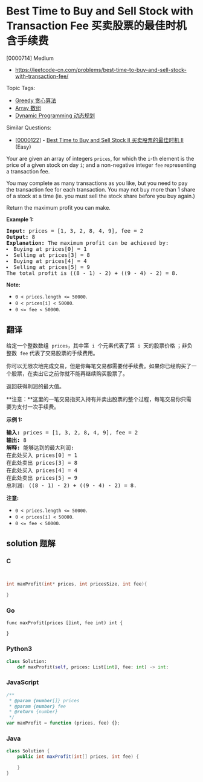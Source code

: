 # Best Time to Buy and Sell Stock with Transaction Fee 买卖股票的最佳时机含手续费

[0000714] Medium

- https://leetcode-cn.com/problems/best-time-to-buy-and-sell-stock-with-transaction-fee/

Topic Tags:

- [Greedy 贪心算法](https://leetcode-cn.com/tag/greedy/)
- [Array 数组](https://leetcode-cn.com/tag/array/)
- [Dynamic Programming 动态规划](https://leetcode-cn.com/tag/dynamic-programming/)

Similar Questions:

- [[0000122](https://leetcode-cn.com/problems/best-time-to-buy-and-sell-stock-ii/)] - [Best Time to Buy and Sell Stock II 买卖股票的最佳时机 II](./0000122.best-time-to-buy-and-sell-stock-ii.md) (Easy)

Your are given an array of integers `prices`, for which the `i`\-th element is the price of a given stock on day `i`; and a non-negative integer `fee` representing a transaction fee.

You may complete as many transactions as you like, but you need to pay the transaction fee for each transaction. You may not buy more than 1 share of a stock at a time (ie. you must sell the stock share before you buy again.)

Return the maximum profit you can make.

**Example 1:**

<pre><b>Input:</b> prices = [1, 3, 2, 8, 4, 9], fee = 2
<b>Output:</b> 8
<b>Explanation:</b> The maximum profit can be achieved by:
<li>Buying at prices[0] = 1</li><li>Selling at prices[3] = 8</li><li>Buying at prices[4] = 4</li><li>Selling at prices[5] = 9</li>The total profit is ((8 - 1) - 2) + ((9 - 4) - 2) = 8.
</pre>

**Note:**

- `0 < prices.length <= 50000`.
- `0 < prices[i] < 50000`.
- `0 <= fee < 50000`.

## 翻译

给定一个整数数组  `prices`，其中第  `i`  个元素代表了第  `i`  天的股票价格 ；非负整数  `fee` 代表了交易股票的手续费用。

你可以无限次地完成交易，但是你每笔交易都需要付手续费。如果你已经购买了一个股票，在卖出它之前你就不能再继续购买股票了。

返回获得利润的最大值。

**注意：**这里的一笔交易指买入持有并卖出股票的整个过程，每笔交易你只需要为支付一次手续费。

**示例 1:**

<pre><strong>输入:</strong> prices = [1, 3, 2, 8, 4, 9], fee = 2
<strong>输出:</strong> 8
<strong>解释:</strong> 能够达到的最大利润:  
在此处买入&nbsp;prices[0] = 1
在此处卖出 prices[3] = 8
在此处买入 prices[4] = 4
在此处卖出 prices[5] = 9
总利润:&nbsp;((8 - 1) - 2) + ((9 - 4) - 2) = 8.</pre>

**注意:**

- `0 < prices.length <= 50000`.
- `0 < prices[i] < 50000`.
- `0 <= fee < 50000`.

## solution 题解

### C

```c


int maxProfit(int* prices, int pricesSize, int fee){

}


```

### Go

```golang
func maxProfit(prices []int, fee int) int {

}
```

### Python3

```python
class Solution:
    def maxProfit(self, prices: List[int], fee: int) -> int:

```

### JavaScript

```javascript
/**
 * @param {number[]} prices
 * @param {number} fee
 * @return {number}
 */
var maxProfit = function (prices, fee) {};
```

### Java

```java
class Solution {
    public int maxProfit(int[] prices, int fee) {

    }
}
```

